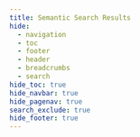 ```yaml
---
title: Semantic Search Results
hide:
  - navigation
  - toc
  - footer
  - header
  - breadcrumbs
  - search
hide_toc: true
hide_navbar: true
hide_pagenav: true
search_exclude: true
hide_footer: true
---
```


<div>
  <span id="semantic-search-title"> </span>
  <div id="semantic-search-results" class="semantic-results-container">
    <span id="search-progress" style="padding-left: 10px; font-style: italic;"></span>
    <!-- The search results will be injected here by JavaScript -->
  </div>
</div>

<script type="module">
import { pipeline } from 'https://cdn.jsdelivr.net/npm/@xenova/transformers@2.17.2';
import * as ort from 'https://cdn.jsdelivr.net/npm/onnxruntime-web/dist/ort.js';

document.addEventListener("DOMContentLoaded", function() {
  console.log("DOM fully loaded and parsed");
  const urlParams = new URLSearchParams(window.location.search);
  const query = urlParams.get('q');
  console.log("Query parameter:", query);

  if (query) {
    const titleElement = document.getElementById('semantic-search-title');
    if (titleElement) {
      titleElement.innerText = `Searching for ${query}...`;
      console.log(`Progress: Searching for ${query}...`);
    }
    performSemanticSearch(query).catch(error => {
      console.error("Error in performSemanticSearch:", error);
      if (titleElement) {
        titleElement.innerText = 'Error during search. Please try again.';
      }
    });
  }
});

async function loadSemantic(modelName) {
  try {
    console.log(`Loading model: ${modelName}`);
    const extractor = await pipeline('feature-extraction', modelName, { ort });
    console.log("Model loaded successfully");
    return extractor;
  } catch (error) {
    console.error("Error loading model:", error);
    const progressElement = document.getElementById('search-progress');
    if (progressElement) {
      progressElement.innerText = 'Error loading model. Please try again.';
    }
    throw error;
  }
}

async function embedQuery(extractor, text) {
  try {
    console.log(`Embedding query: ${text}`);
    const output = await extractor([text], { pooling: 'mean', normalize: true });
    console.log("Query embedded successfully:", output);
    return output.tolist()[0]; // Convert Tensor to nested array and return the first embedding
  } catch (error) {
    console.error("Error embedding query:", error);
    const progressElement = document.getElementById('search-progress');
    if (progressElement) {
      progressElement.innerText = 'Error embedding query. Please try again.';
    }
    throw error;
  }
}

async function performSemanticSearch(query) {
  console.log("Performing semantic search for query:", query);
  const progressElement = document.getElementById('search-progress');
  if (progressElement) {
    progressElement.innerText = 'Loading model...';
    console.log('Progress: Loading model...');
  }
  const extractor = await loadSemantic('Xenova/all-MiniLM-L6-v2');
  if (progressElement) {
    progressElement.innerText = 'Embedding query...';
    console.log('Progress: Embedding query...');
  }
  const queryEmbedding = await embedQuery(extractor, query);

  if (progressElement) {
    progressElement.innerText = 'Fetching embeddings and metadata...';
    console.log('Progress: Fetching embeddings and metadata...');
  }
  const embeddings = await fetch('outputs/embeddings.json').then(res => res.json());
  const metadata = await fetch('outputs/embedding_to_location.json').then(res => res.json());
  const textData = await fetch('outputs/all_text_data.json').then(res => res.json());

  if (progressElement) {
    progressElement.innerText = 'Calculating similarities...';
    console.log('Progress: Calculating similarities...');
  }
  const similarities = await getSimilarities(queryEmbedding, embeddings);
  if (progressElement) {
    progressElement.innerText = 'Displaying results...';
    console.log('Progress: Displaying results...');
  }
  displayResults(similarities, metadata, textData);
}

async function getSimilarities(queryEmbedding, embeddings) {
  console.log("Calculating similarities");
  const results = [];
  for (let i = 0; i < embeddings.length; i++) {
    const embedding = embeddings[i];
    const similarity = calculateCosineSimilarity(queryEmbedding, embedding);
    results.push({ index: i, similarity });
  }
  results.sort((a, b) => b.similarity - a.similarity);
  console.log("Similarities calculated:", results.slice(0, 10));
  return results.slice(0, 10);
}

function calculateCosineSimilarity(embedding1, embedding2) {
  let dotProduct = 0.0;
  let normA = 0.0;
  let normB = 0.0;
  for (let i = 0; i < embedding1.length; i++) {
    dotProduct += embedding1[i] * embedding2[i];
    normA += embedding1[i] ** 2;
    normB += embedding2[i] ** 2;
  }
  const similarity = dotProduct / (Math.sqrt(normA) * Math.sqrt(normB));
  return similarity;
}

function displayResults(similarities, metadata, textData) {
  console.log("Displaying results");
  const resultsContainer = document.getElementById('semantic-search-results');
  resultsContainer.innerHTML = ''; // Clear previous results
  similarities.forEach(result => {
    const location = metadata[result.index];
    const text = textData[result.index];
    const similarity = result.similarity;

    const resultDiv = document.createElement('div');
    resultDiv.classList.add('search-result');

    const resultLink = document.createElement('a');
    resultLink.href = location.url;
    resultLink.innerHTML = `<span class="result-text">${text}</span> - <span class="similarity-score">Similarity: ${similarity.toFixed(4)}</span>`;
    resultLink.classList.add('search-result-link');

    resultDiv.appendChild(resultLink);
    resultsContainer.appendChild(resultDiv);
  });

  const titleElement = document.getElementById('semantic-search-title');
  if (titleElement) {
    titleElement.innerText = `Search finished, found ${similarities.length} pages best matching the search query.`;
    console.log(`Progress: Search finished, found ${similarities.length} pages best matching the search query.`);
  }
  console.log("Results displayed successfully");
}
</script>

<style>
.semantic-results-container {
  margin-top: 20px;
}

.search-result {
  padding: 10px;
  border-bottom: 1px solid #ddd;
}

.search-result-link {
  text-decoration: none;
  color: #1a0dab;
  font-weight: bold;
}

.search-result-link:hover {
  text-decoration: underline;
}

.similarity-score {
  font-size: 0.9em;
  color: #555;
}

.result-text {
  display: block;
  font-size: 1em;
}
</style>
